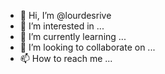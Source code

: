 - 👋 Hi, I’m @lourdesrive
- 👀 I’m interested in ...
- 🌱 I’m currently learning ...
- 💞️ I’m looking to collaborate on ...
- 📫 How to reach me ...

<!---
lourdesrive/lourdesrive is a ✨ special ✨ repository because its `README.md` (this file) appears on your GitHub profile.
You can click the Preview link to take a look at your changes.
--->
